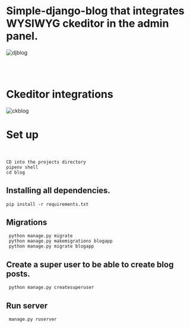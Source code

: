 # Simple-django-blog that integrates WYSIWYG ckeditor in the admin panel. <br/>
![djblog](https://user-images.githubusercontent.com/120695832/209859444-f838d65d-180a-4a5f-9d4f-10563ca9adf5.gif)

 <br/>
 <br/>
 
 # Ckeditor integrations 
 
![ckblog](https://user-images.githubusercontent.com/120695832/209859507-adcf0500-f006-438e-9301-6e4baf09f5c7.PNG)


# Set up
<br/>

```
CD into the projects directory
pipenv shell
cd blog
```

## Installing all dependencies.

```
pip install -r requirements.txt
```
## Migrations 
```
 python manage.py migrate
 python manage.py makemigrations blogapp
 python manage.py migrate blogapp
```
## Create a super user to be able to create blog posts.
```
 python manage.py createsuperuser
```
## Run server

```
 manage.py ruserver
```
